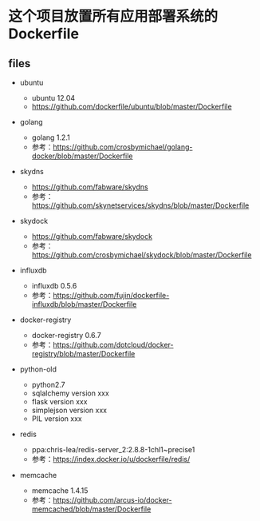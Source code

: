 # 这个项目放置所有应用部署系统的Dockerfile

## files

- ubuntu
    - ubuntu 12.04
    - https://github.com/dockerfile/ubuntu/blob/master/Dockerfile

- golang
    - golang 1.2.1
    - 参考：https://github.com/crosbymichael/golang-docker/blob/master/Dockerfile

- skydns
    - https://github.com/fabware/skydns
    - 参考：https://github.com/skynetservices/skydns/blob/master/Dockerfile

- skydock
    - https://github.com/fabware/skydock
    - 参考：https://github.com/crosbymichael/skydock/blob/master/Dockerfile

- influxdb
    - influxdb 0.5.6
    - 参考：https://github.com/fujin/dockerfile-influxdb/blob/master/Dockerfile

- docker-registry
    - docker-registry 0.6.7
    - 参考：https://github.com/dotcloud/docker-registry/blob/master/Dockerfile

- python-old
    - python2.7
    - sqlalchemy version xxx
    - flask version xxx
    - simplejson version xxx
    - PIL version xxx

- redis
    - ppa:chris-lea/redis-server_2:2.8.8-1chl1~precise1
    - 参考：https://index.docker.io/u/dockerfile/redis/

- memcache
    - memcache 1.4.15
    - 参考：https://github.com/arcus-io/docker-memcached/blob/master/Dockerfile
